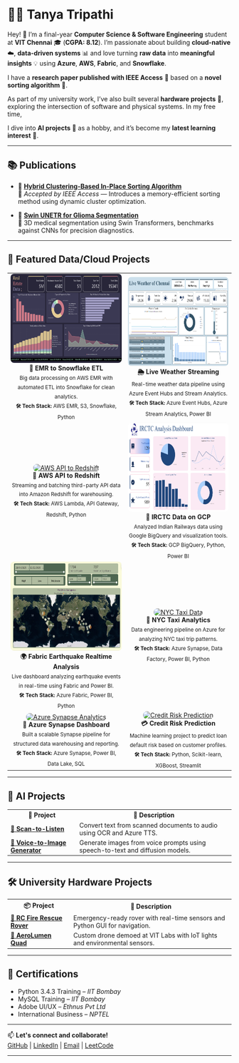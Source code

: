 # 👩‍💻 Tanya Tripathi
Hey! 👋 I’m a final-year **Computer Science & Software Engineering** student at **VIT Chennai** 🎓 (**CGPA: 8.12**). I’m passionate about building **cloud-native** ☁️, **data-driven systems** 📊 and love turning **raw data** into **meaningful insights** 💡 using **Azure**, **AWS**, **Fabric**, and **Snowflake**.

I have a **research paper published with IEEE Access** 📝 based on a **novel sorting algorithm** 🧮. 

As part of my university work, I’ve also built several **hardware projects** 🔧, exploring the intersection of software and physical systems. In my free time, 

I dive into **AI projects** 🤖 as a hobby, and it’s become my **latest learning interest** 🚀.

---

## 📚 Publications

- 📄 [**Hybrid Clustering-Based In-Place Sorting Algorithm**](https://github.com/Tanya0139/hybrid_clustering_based_in-place_sorting_algorithm)  
  🔹 *Accepted by IEEE Access* — Introduces a memory-efficient sorting method using dynamic cluster optimization.  

- 🧠 [**Swin UNETR for Glioma Segmentation**](https://github.com/Tanya0139/swin-UNETR)  
  🔹 3D medical segmentation using Swin Transformers, benchmarks against CNNs for precision diagnostics.

---

## 🚀 Featured Data/Cloud Projects

<table align="center" style="border-radius: 0px;"> 
  <tr>
    <td align="center">
      <a href="https://github.com/Tanya0139/aws-emr-snowflake/blob/main/README.md">
        <img src="https://github.com/Tanya0139/tanya0139/blob/main/assets_tanya/emr.png" alt="AWS EMR to Snowflake" height="200" style="border-radius: 8px;">
      </a>
      <br><b>🔁 EMR to Snowflake ETL</b><br>
      <sub>Big data processing on AWS EMR with automated ETL into Snowflake for clean analytics.</sub><br>
      <sub><b>🛠 Tech Stack:</b> AWS EMR, S3, Snowflake, Python</sub>
    </td>
    <td align="center">
      <a href="https://github.com/Tanya0139/live-weather-streaming-azure">
        <img src="https://github.com/Tanya0139/tanya0139/blob/main/assets_tanya/azure_weather.png" alt="Live Weather Streaming" height="200" style="border-radius: 8px;">
      </a>
      <br><b>🌦️ Live Weather Streaming</b><br>
      <sub>Real-time weather data pipeline using Azure Event Hubs and Stream Analytics.</sub><br>
      <sub><b>🛠 Tech Stack:</b> Azure Event Hubs, Azure Stream Analytics, Power BI</sub>
    </td>
  </tr>
  <tr>
    <td align="center">
      <a href="https://github.com/Tanya0139/aws-api-to-redshift">
        <img src="https://raw.githubusercontent.com/Tanya0139/aws-api-to-redshift/main/assets/api_redshift.png" alt="AWS API to Redshift" height="200" style="border-radius: 8px;">
      </a>
      <br><b>📡 AWS API to Redshift</b><br>
      <sub>Streaming and batching third-party API data into Amazon Redshift for warehousing.</sub><br>
      <sub><b>🛠 Tech Stack:</b> AWS Lambda, API Gateway, Redshift, Python</sub>
    </td>
    <td align="center">
      <a href="https://github.com/Tanya0139/irctc-gcp-bigQuery/blob/main/README.md">
        <img src="https://github.com/Tanya0139/tanya0139/blob/main/assets_tanya/gcp_irctc.png" alt="IRCTC GCP BigQuery" height="200" style="border-radius: 8px;">
      </a>
      <br><b>🚆 IRCTC Data on GCP</b><br>
      <sub>Analyzed Indian Railways data using Google BigQuery and visualization tools.</sub><br>
      <sub><b>🛠 Tech Stack:</b> GCP BigQuery, Python, Power BI</sub>
    </td>
  </tr>
  <tr>
    <td align="center">
      <a href="https://github.com/Tanya0139/fabric-earthquake-realtime-analysis/tree/main">
        <img src="https://github.com/Tanya0139/tanya0139/blob/main/assets_tanya/fabric-earthquake.png" height="200" style="border-radius: 8px;">
      </a>
      <br><b>🌍 Fabric Earthquake Realtime Analysis</b><br>
      <sub>Live dashboard analyzing earthquake events in real-time using Fabric and Power BI.</sub><br>
      <sub><b>🛠 Tech Stack:</b> Azure Fabric, Power BI, Python</sub>
    </td>
    <td align="center">
      <a href="https://github.com/Tanya0139/azure_nyc_taxi/blob/main/README.md">
        <img src="https://raw.githubusercontent.com/Tanya0139/azure_nyc_taxi/main/assets/nyc_taxi.png" alt="NYC Taxi Data" height="200" style="border-radius: 8px;">
      </a>
      <br><b>🚖 NYC Taxi Analytics</b><br>
      <sub>Data engineering pipeline on Azure for analyzing NYC taxi trip patterns.</sub><br>
      <sub><b>🛠 Tech Stack:</b> Azure Synapse, Data Factory, Power BI, Python</sub>
    </td>
  </tr>
  <tr>
    <td align="center">
      <a href="https://github.com/Tanya0139/Azure_Synapse/blob/main/README.md">
        <img src="https://raw.githubusercontent.com/Tanya0139/Azure_Synapse/main/assets/synapse_dashboard.png" alt="Azure Synapse Analytics" height="200" style="border-radius: 8px;">
      </a>
      <br><b>🧪 Azure Synapse Dashboard</b><br>
      <sub>Built a scalable Synapse pipeline for structured data warehousing and reporting.</sub><br>
      <sub><b>🛠 Tech Stack:</b> Azure Synapse, Power BI, Data Lake, SQL</sub>
    </td>
    <td align="center">
      <a href="https://github.com/Tanya0139/credit-risk-prediction">
        <img src="https://raw.githubusercontent.com/Tanya0139/credit-risk-prediction/main/assets/credit_risk.png" alt="Credit Risk Prediction" height="200" style="border-radius: 8px;">
      </a>
      <br><b>💳 Credit Risk Prediction</b><br>
      <sub>Machine learning project to predict loan default risk based on customer profiles.</sub><br>
      <sub><b>🛠 Tech Stack:</b> Python, Scikit-learn, XGBoost, Streamlit</sub>
    </td>
  </tr>
</table>


---

## 🤖 AI Projects

<table align="center" style="border-radius: 0px;"> 
  <tr>
    <th>🚀 Project</th>
    <th>📝 Description</th>
  </tr>
  <tr>
    <td><a href="https://github.com/Tanya0139/scan-to-listen"><b>🧾 Scan-to-Listen</b></a></td>
    <td>Convert text from scanned documents to audio using OCR and Azure TTS.</td>
  </tr>
  <tr>
    <td><a href="https://github.com/Tanya0139/voice-to-image-generator"><b>🎨 Voice-to-Image Generator</b></a></td>
    <td>Generate images from voice prompts using speech-to-text and diffusion models.</td>
  </tr>
</table>

---

## 🛠️ University Hardware Projects

<table align="center" style="border-radius: 0px;"> 
  <tr>
    <th>📦 Project</th>
    <th>📝 Description</th>
  </tr>
  <tr>
    <td><a href="https://github.com/Tanya0139/RC-Fire-Rescue-Rover"><b>🚒 RC Fire Rescue Rover</b></a></td>
    <td>Emergency-ready rover with real-time sensors and Python GUI for navigation.</td>
  </tr>
  <tr>
    <td><a href="https://github.com/Tanya0139/AeroLumenQuad-A-QuadCopter-project"><b>🚁 AeroLumen Quad</b></a></td>
    <td>Custom drone demoed at VIT Labs with IoT lights and environmental sensors.</td>
  </tr>
</table>


---

## 📜 Certifications

- Python 3.4.3 Training – *IIT Bombay*  
- MySQL Training – *IIT Bombay*  
- Adobe UI/UX – *Ethnus Pvt Ltd*  
- International Business – *NPTEL*

---

📫 **Let's connect and collaborate!**  
[GitHub](https://github.com/Tanya0139) | [LinkedIn](https://www.linkedin.com/in/tanya134340/) | [Email](mailto:tanyatripathi134340@gmail.com) | [LeetCode](https://leetcode.com/u/Tanya134340/)

---
